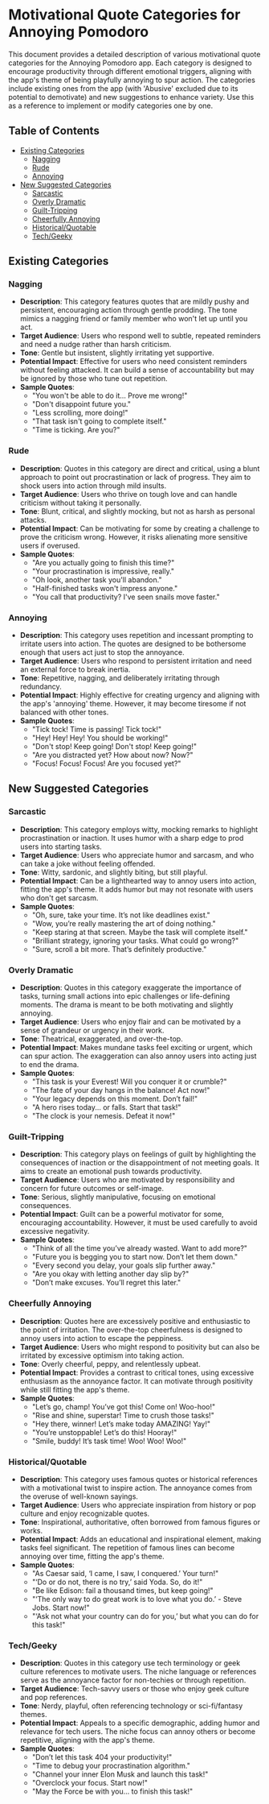 # Motivational Quote Categories for Annoying Pomodoro

This document provides a detailed description of various motivational quote categories for the Annoying Pomodoro app. Each category is designed to encourage productivity through different emotional triggers, aligning with the app's theme of being playfully annoying to spur action. The categories include existing ones from the app (with 'Abusive' excluded due to its potential to demotivate) and new suggestions to enhance variety. Use this as a reference to implement or modify categories one by one.

## Table of Contents
- [Existing Categories](#existing-categories)
  - [Nagging](#nagging)
  - [Rude](#rude)
  - [Annoying](#annoying)
- [New Suggested Categories](#new-suggested-categories)
  - [Sarcastic](#sarcastic)
  - [Overly Dramatic](#overly-dramatic)
  - [Guilt-Tripping](#guilt-tripping)
  - [Cheerfully Annoying](#cheerfully-annoying)
  - [Historical/Quotable](#historicalquotable)
  - [Tech/Geeky](#techgeeky)

## Existing Categories

### Nagging
- **Description**: This category features quotes that are mildly pushy and persistent, encouraging action through gentle prodding. The tone mimics a nagging friend or family member who won't let up until you act.
- **Target Audience**: Users who respond well to subtle, repeated reminders and need a nudge rather than harsh criticism.
- **Tone**: Gentle but insistent, slightly irritating yet supportive.
- **Potential Impact**: Effective for users who need consistent reminders without feeling attacked. It can build a sense of accountability but may be ignored by those who tune out repetition.
- **Sample Quotes**:
  - "You won't be able to do it... Prove me wrong!"
  - "Don't disappoint future you."
  - "Less scrolling, more doing!"
  - "That task isn't going to complete itself."
  - "Time is ticking. Are you?"

### Rude
- **Description**: Quotes in this category are direct and critical, using a blunt approach to point out procrastination or lack of progress. They aim to shock users into action through mild insults.
- **Target Audience**: Users who thrive on tough love and can handle criticism without taking it personally.
- **Tone**: Blunt, critical, and slightly mocking, but not as harsh as personal attacks.
- **Potential Impact**: Can be motivating for some by creating a challenge to prove the criticism wrong. However, it risks alienating more sensitive users if overused.
- **Sample Quotes**:
  - "Are you actually going to finish this time?"
  - "Your procrastination is impressive, really."
  - "Oh look, another task you'll abandon."
  - "Half-finished tasks won't impress anyone."
  - "You call that productivity? I've seen snails move faster."

### Annoying
- **Description**: This category uses repetition and incessant prompting to irritate users into action. The quotes are designed to be bothersome enough that users act just to stop the annoyance.
- **Target Audience**: Users who respond to persistent irritation and need an external force to break inertia.
- **Tone**: Repetitive, nagging, and deliberately irritating through redundancy.
- **Potential Impact**: Highly effective for creating urgency and aligning with the app's 'annoying' theme. However, it may become tiresome if not balanced with other tones.
- **Sample Quotes**:
  - "Tick tock! Time is passing! Tick tock!"
  - "Hey! Hey! Hey! You should be working!"
  - "Don't stop! Keep going! Don't stop! Keep going!"
  - "Are you distracted yet? How about now? Now?"
  - "Focus! Focus! Focus! Are you focused yet?"

## New Suggested Categories

### Sarcastic
- **Description**: This category employs witty, mocking remarks to highlight procrastination or inaction. It uses humor with a sharp edge to prod users into starting tasks.
- **Target Audience**: Users who appreciate humor and sarcasm, and who can take a joke without feeling offended.
- **Tone**: Witty, sardonic, and slightly biting, but still playful.
- **Potential Impact**: Can be a lighthearted way to annoy users into action, fitting the app's theme. It adds humor but may not resonate with users who don't get sarcasm.
- **Sample Quotes**:
  - "Oh, sure, take your time. It’s not like deadlines exist."
  - "Wow, you’re really mastering the art of doing nothing."
  - "Keep staring at that screen. Maybe the task will complete itself."
  - "Brilliant strategy, ignoring your tasks. What could go wrong?"
  - "Sure, scroll a bit more. That’s definitely productive."

### Overly Dramatic
- **Description**: Quotes in this category exaggerate the importance of tasks, turning small actions into epic challenges or life-defining moments. The drama is meant to be both motivating and slightly annoying.
- **Target Audience**: Users who enjoy flair and can be motivated by a sense of grandeur or urgency in their work.
- **Tone**: Theatrical, exaggerated, and over-the-top.
- **Potential Impact**: Makes mundane tasks feel exciting or urgent, which can spur action. The exaggeration can also annoy users into acting just to end the drama.
- **Sample Quotes**:
  - "This task is your Everest! Will you conquer it or crumble?"
  - "The fate of your day hangs in the balance! Act now!"
  - "Your legacy depends on this moment. Don’t fail!"
  - "A hero rises today... or falls. Start that task!"
  - "The clock is your nemesis. Defeat it now!"

### Guilt-Tripping
- **Description**: This category plays on feelings of guilt by highlighting the consequences of inaction or the disappointment of not meeting goals. It aims to create an emotional push towards productivity.
- **Target Audience**: Users who are motivated by responsibility and concern for future outcomes or self-image.
- **Tone**: Serious, slightly manipulative, focusing on emotional consequences.
- **Potential Impact**: Guilt can be a powerful motivator for some, encouraging accountability. However, it must be used carefully to avoid excessive negativity.
- **Sample Quotes**:
  - "Think of all the time you’ve already wasted. Want to add more?"
  - "Future you is begging you to start now. Don’t let them down."
  - "Every second you delay, your goals slip further away."
  - "Are you okay with letting another day slip by?"
  - "Don’t make excuses. You’ll regret this later."

### Cheerfully Annoying
- **Description**: Quotes here are excessively positive and enthusiastic to the point of irritation. The over-the-top cheerfulness is designed to annoy users into action to escape the peppiness.
- **Target Audience**: Users who might respond to positivity but can also be irritated by excessive optimism into taking action.
- **Tone**: Overly cheerful, peppy, and relentlessly upbeat.
- **Potential Impact**: Provides a contrast to critical tones, using excessive enthusiasm as the annoyance factor. It can motivate through positivity while still fitting the app's theme.
- **Sample Quotes**:
  - "Let’s go, champ! You’ve got this! Come on! Woo-hoo!"
  - "Rise and shine, superstar! Time to crush those tasks!"
  - "Hey there, winner! Let’s make today AMAZING! Yay!"
  - "You’re unstoppable! Let’s do this! Hooray!"
  - "Smile, buddy! It’s task time! Woo! Woo! Woo!"

### Historical/Quotable
- **Description**: This category uses famous quotes or historical references with a motivational twist to inspire action. The annoyance comes from the overuse of well-known sayings.
- **Target Audience**: Users who appreciate inspiration from history or pop culture and enjoy recognizable quotes.
- **Tone**: Inspirational, authoritative, often borrowed from famous figures or works.
- **Potential Impact**: Adds an educational and inspirational element, making tasks feel significant. The repetition of famous lines can become annoying over time, fitting the app's theme.
- **Sample Quotes**:
  - "As Caesar said, ‘I came, I saw, I conquered.’ Your turn!"
  - "‘Do or do not, there is no try,’ said Yoda. So, do it!"
  - "Be like Edison: fail a thousand times, but keep going!"
  - "‘The only way to do great work is to love what you do.’ - Steve Jobs. Start now!"
  - "‘Ask not what your country can do for you,’ but what you can do for this task!"

### Tech/Geeky
- **Description**: Quotes in this category use tech terminology or geek culture references to motivate users. The niche language or references serve as the annoyance factor for non-techies or through repetition.
- **Target Audience**: Tech-savvy users or those who enjoy geek culture and pop references.
- **Tone**: Nerdy, playful, often referencing technology or sci-fi/fantasy themes.
- **Potential Impact**: Appeals to a specific demographic, adding humor and relevance for tech users. The niche focus can annoy others or become repetitive, aligning with the app's theme.
- **Sample Quotes**:
  - "Don’t let this task 404 your productivity!"
  - "Time to debug your procrastination algorithm."
  - "Channel your inner Elon Musk and launch this task!"
  - "Overclock your focus. Start now!"
  - "May the Force be with you... to finish this task!"